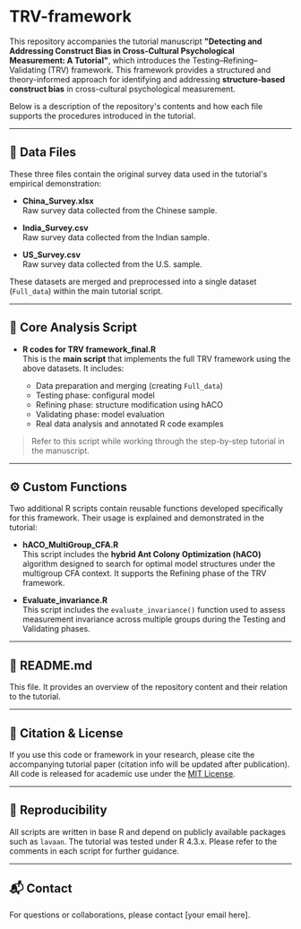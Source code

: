 # TRV-framework

This repository accompanies the tutorial manuscript **"Detecting and Addressing Construct Bias in Cross-Cultural Psychological Measurement: A Tutorial"**, which introduces the Testing–Refining–Validating (TRV) framework. This framework provides a structured and theory-informed approach for identifying and addressing **structure-based construct bias** in cross-cultural psychological measurement.

Below is a description of the repository's contents and how each file supports the procedures introduced in the tutorial.

---

## 📁 Data Files

These three files contain the original survey data used in the tutorial's empirical demonstration:

- **China_Survey.xlsx**  
  Raw survey data collected from the Chinese sample.

- **India_Survey.csv**  
  Raw survey data collected from the Indian sample.

- **US_Survey.csv**  
  Raw survey data collected from the U.S. sample.

These datasets are merged and preprocessed into a single dataset (`Full_data`) within the main tutorial script.

---

## 🧠 Core Analysis Script

- **R codes for TRV framework_final.R**  
  This is the **main script** that implements the full TRV framework using the above datasets. It includes:
  
  - Data preparation and merging (creating `Full_data`)  
  - Testing phase: configural model  
  - Refining phase: structure modification using hACO  
  - Validating phase: model evaluation  
  - Real data analysis and annotated R code examples

> Refer to this script while working through the step-by-step tutorial in the manuscript.

---

## ⚙️ Custom Functions

Two additional R scripts contain reusable functions developed specifically for this framework. Their usage is explained and demonstrated in the tutorial:

- **hACO_MultiGroup_CFA.R**  
  This script includes the **hybrid Ant Colony Optimization (hACO)** algorithm designed to search for optimal model structures under the multigroup CFA context. It supports the Refining phase of the TRV framework.

- **Evaluate_invariance.R**  
  This script includes the `evaluate_invariance()` function used to assess measurement invariance across multiple groups during the Testing and Validating phases.

---

## 📄 README.md

This file. It provides an overview of the repository content and their relation to the tutorial.

---

## 🔗 Citation & License

If you use this code or framework in your research, please cite the accompanying tutorial paper (citation info will be updated after publication). All code is released for academic use under the [MIT License](https://opensource.org/licenses/MIT).

---

## 🧪 Reproducibility

All scripts are written in base R and depend on publicly available packages such as `lavaan`. The tutorial was tested under R 4.3.x. Please refer to the comments in each script for further guidance.

---

## 📬 Contact

For questions or collaborations, please contact [your email here].

